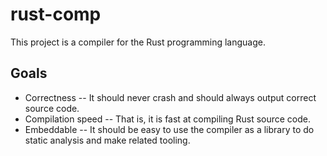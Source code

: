 # rust-comp

This project is a compiler for the Rust programming language.

## Goals

* Correctness -- It should never crash and should always output correct source
  code.
* Compilation speed -- That is, it is fast at compiling Rust source code.
* Embeddable -- It should be easy to use the compiler as a library to do static
  analysis and make related tooling.
